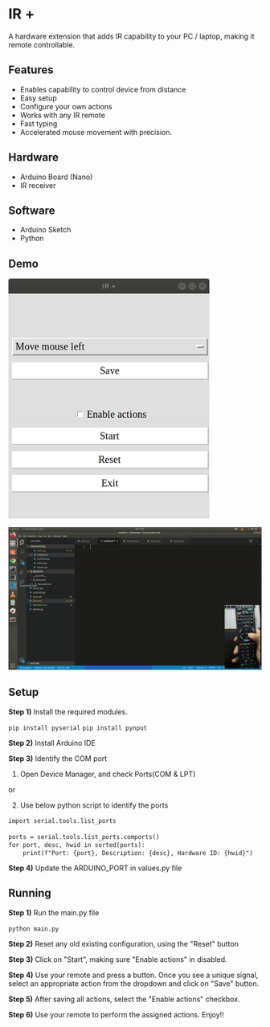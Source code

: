 # IR +

A hardware extension that adds IR capability to your PC / laptop, making it remote controllable.

## Features

* Enables capability to control device from distance
* Easy setup
* Configure your own actions
* Works with any IR remote
* Fast typing
* Accelerated mouse movement with precision.

## Hardware

* Arduino Board (Nano)
* IR receiver

## Software

* Arduino Sketch
* Python

## Demo

![](snapshot.png)

![](IRTyping.gif)

## Setup

**Step 1)** Install the required modules.

`pip install pyserial`
`pip install pynput`

**Step 2)** Install Arduino IDE

**Step 3)** Identify the COM port

1. Open Device Manager, and check Ports(COM & LPT)

or

2. Use below python script to identify the ports

```
import serial.tools.list_ports

ports = serial.tools.list_ports.comports()
for port, desc, hwid in sorted(ports):
    print(f"Port: {port}, Description: {desc}, Hardware ID: {hwid}")
```

**Step 4)** Update the ARDUINO_PORT in values.py file

## Running

**Step 1)** Run the main.py file

`python main.py`

**Step 2)** Reset any old existing configuration, using the "Reset" button

**Step 3)** Click on "Start", making sure "Enable actions" in disabled.

**Step 4)** Use your remote and press a button. Once you see a unique signal, select an appropriate action from the dropdown and click on "Save" button.

**Step 5)** After saving all actions, select the "Enable actions" checkbox.

**Step 6)** Use your remote to perform the assigned actions. Enjoy!!